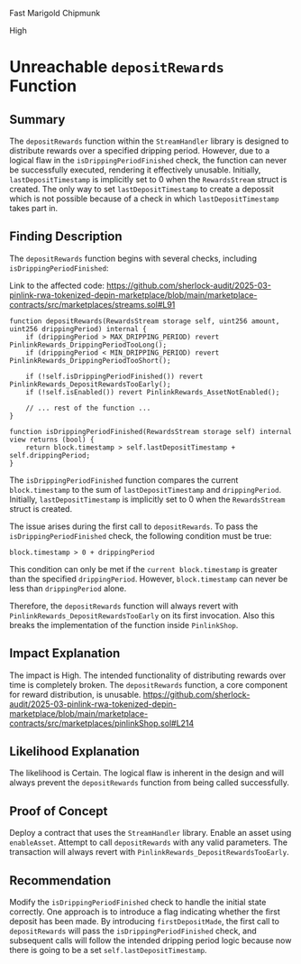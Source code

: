 Fast Marigold Chipmunk

High

# Unreachable `depositRewards` Function

## Summary

The `depositRewards` function within the `StreamHandler` library is designed to distribute rewards over a specified dripping period. However, due to a logical flaw in the `isDrippingPeriodFinished` check, the function can never be successfully executed, rendering it effectively unusable. Initially, `lastDepositTimestamp` is implicitly set to 0 when the `RewardsStream` struct is created. The only way to set `lastDepositTimestamp` to create a depossit which is not possible because of a check in which `lastDepositTimestamp` takes part in.

## Finding Description

The `depositRewards` function begins with several checks, including `isDrippingPeriodFinished`:

Link to the affected code: https://github.com/sherlock-audit/2025-03-pinlink-rwa-tokenized-depin-marketplace/blob/main/marketplace-contracts/src/marketplaces/streams.sol#L91
```solidity
function depositRewards(RewardsStream storage self, uint256 amount, uint256 drippingPeriod) internal {
    if (drippingPeriod > MAX_DRIPPING_PERIOD) revert PinlinkRewards_DrippingPeriodTooLong();
    if (drippingPeriod < MIN_DRIPPING_PERIOD) revert PinlinkRewards_DrippingPeriodTooShort();

    if (!self.isDrippingPeriodFinished()) revert PinlinkRewards_DepositRewardsTooEarly();
    if (!self.isEnabled()) revert PinlinkRewards_AssetNotEnabled();

    // ... rest of the function ...
}

function isDrippingPeriodFinished(RewardsStream storage self) internal view returns (bool) {
    return block.timestamp > self.lastDepositTimestamp + self.drippingPeriod;
}
```
The `isDrippingPeriodFinished` function compares the current `block.timestamp` to the sum of `lastDepositTimestamp` and `drippingPeriod`. Initially, `lastDepositTimestamp` is implicitly set to 0 when the `RewardsStream` struct is created.

The issue arises during the first call to `depositRewards`. To pass the `isDrippingPeriodFinished` check, the following condition must be true:

```solidity
block.timestamp > 0 + drippingPeriod
```
This condition can only be met if the `current block.timestamp` is greater than the specified `drippingPeriod`. However, `block.timestamp` can never be less than `drippingPeriod` alone.

Therefore, the `depositRewards` function will always revert with `PinlinkRewards_DepositRewardsTooEarly` on its first invocation. Also this breaks the implementation of the function inside `PinlinkShop`.

## Impact Explanation
The impact is High. The intended functionality of distributing rewards over time is completely broken. The `depositRewards` function, a core component for reward distribution, is unusable. 
https://github.com/sherlock-audit/2025-03-pinlink-rwa-tokenized-depin-marketplace/blob/main/marketplace-contracts/src/marketplaces/pinlinkShop.sol#L214

## Likelihood Explanation
The likelihood is Certain. The logical flaw is inherent in the design and will always prevent the `depositRewards` function from being called successfully.

## Proof of Concept
Deploy a contract that uses the `StreamHandler` library.
Enable an asset using `enableAsset`.
Attempt to call `depositRewards` with any valid parameters.
The transaction will always revert with `PinlinkRewards_DepositRewardsTooEarly`.

## Recommendation
Modify the `isDrippingPeriodFinished` check to handle the initial state correctly. One approach is to introduce a flag indicating whether the first deposit has been made. By introducing `firstDepositMade`, the first call to `depositRewards` will pass the `isDrippingPeriodFinished` check, and subsequent calls will follow the intended dripping period logic because now there is going to be a set `self.lastDepositTimestamp`.